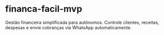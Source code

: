 # financa-facil-mvp
Gestão financeira simplificada para autônomos. Controle clientes, receitas, despesas e envie cobranças via WhatsApp automaticamente.
